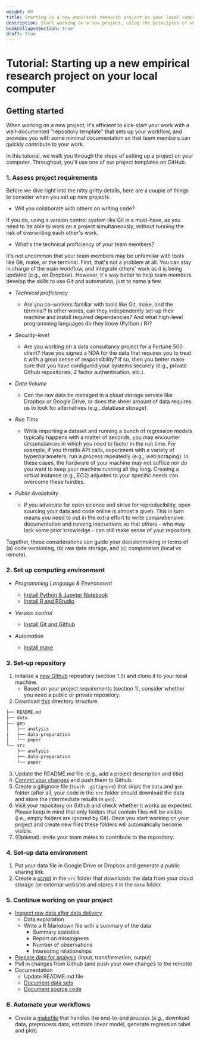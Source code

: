 ```yaml
---
weight: 60
title: Starting up a new empirical research project on your local computer
description: Start working on a new project, using the principles of workflow management and reproducible science
bookCollapseSection: true
draft: true
---
```


# Tutorial: Starting up a new empirical research project on your local computer

## Getting started

When working on a new project, it's efficient to kick-start your work with a well-documented "repository template" that sets up your workflow, and provides you with some minimal documentation so that team members can quickly contribute to your work.

In this tutorial, we walk you through the steps of setting up a project on your computer. Throughout, you'll use one of our project templates on GitHub.

### 1. Assess project requirements

Before we dive right into the nitty gritty details, here are a couple of things to consider when you set up new projects.

* Will you collaborate with others on writing code?

If you do, using a version control system like Git is a must-have, as you need to be able to work on a project simultaneously, without running the risk of overwriting each other's work.

* What's the technical proficiency of your team members?

It's not uncommon that your team members may be unfamiliar with tools like Git, make, or the terminal. First, that's not a problem at all. You can stay in charge of the main workflow, and integrate others' work as it is being updated (e.g., on Dropbox). However, it's way better to help team members develop the skills to use Git and automation, just to name a few.

  * *Technical proficiency*
    - Are you co-workers familiar with tools like Git, make, and the terminal? In other words, can they independently set-up their machine and install required dependencies? And what high-level programming languages do they know (Python / R)?


  * *Security-level*
    - Are you working on a data consultancy project for a Fortune 500 client? Have you signed a NDA for the data that requires you to treat it with a great sense of responsibility? If so, then you better make sure that you have configured your systems securely (e.g., private Github repositories, 2 factor authentication, etc.).


  * *Data Volume*
    - Can the raw data be managed in a cloud storage service like Dropbox or Google Drive, or does the sheer amount of data requires us to look for alternatives (e.g., database storage).


  * *Run Time*
    - While importing a dataset and running a bunch of regression models typically happens with a matter of seconds, you may encounter circumstances in which you need to factor in the run time. For example, if you throttle API calls, experiment with a variety of hyperparameters, run a process repeatedly (e.g., web scraping). In these cases, the hardware of your machine may not suffice nor do you want to keep your machine running all day long. Creating a virtual instance (e.g., EC2) adjusted to your specific needs can overcome these hurdles.


  * *Public Availability*
    - If you advocate for open science and strive for reproducibility, open sourcing your data and code online is almost a given. This in turn means you need to put in the extra effort to write comprehensive documentation and running instructions so that others - who may lack some prior knowledge - can still make sense of your repository.


  Together, these considerations can guide your decisionmaking in terms of (a) code versioning, (b) raw data storage, and (c) computation (local vs remote).


### 2. Set up computing environment

* *Programming Language & Environment*
  - [Install Python & Jupyter Notebook](https://tilburgsciencehub.com/building-blocks/configure-your-computer/statistics-and-computation/python/)
  - [Install R and RStudio](https://tilburgsciencehub.com/building-blocks/configure-your-computer/statistics-and-computation/r/)


* *Version control*
  - [Install Git and Github](https://tilburgsciencehub.com/building-blocks/configure-your-computer/statistics-and-computation/git/)


* *Automation*
  - [Install make](https://tilburgsciencehub.com/building-blocks/configure-your-computer/automation-and-workflows/make/)


### 3.  Set-up repository
  1. Initalize a [new Github](../version-control/version-control.html)  repository (section 1.3) and clone it to your local machine.
     * Based on your project requirements (section 1), consider whether you need a public or private repository.
  2. Download [this](./directory_structure.zip) directory structure.

```txt
├── README.md
├── data
├── gen
│   ├── analysis
|   ├── data-preparation
|   └── paper
└── src
    ├── analysis
    ├── data-preparation
    └── paper
```

  3. Update the README.md file (e.g., add a project description and title)
  4. [Commit your changes](../../building-blocks/automation/git/) and push them to Github.
  5. Create a gitignore file (`touch .gitignore`) that skips the `data` and `gen` folder (after all, your code in the `src` folder should download the data and store the intermediate results in `gen`).
  6. Visit your repository on Github and check whether it works as expected. Please keep in mind that only folders that contain files will be visible (i.e., empty folders are ignored by Git). Once you start working on your project and create new files these folders will automatically become visible.
  7. (Optional): invite your team mates to contribute to the repository.


### 4. Set-up data environment
  1. Put your data file in Google Drive or Dropbox and generate a public sharing link.
  2. Create a [script](../../building-blocks/automation/download-data.md) in the `src` folder that downloads the data from your cloud storage (or external website) and stores it in the `data` folder.

### 5. Continue working on your project
  - [Inspect raw data after data delivery](../../tutorials/data-exploration-in-R)
    - Data exploration
    - Write a R Markdown file with a summary of the data
      - Summary statistics
      - Report on missingness
      - Number of observations
      - Interesting relationships
  - [Prepare data for analysis](../../tutorials/data-preparation) (input, transformation, output)
  - Pull in changes from Github (and push your own changes to the remote)
  - Documentation
    - Update README.md file
    - [Document data sets](https://tilburgsciencehub.com/tutorials/project-setup/principles-of-project-setup-and-workflow-management/documenting-data/)
    - [Document source code](https://tilburgsciencehub.com/tutorials/project-setup/principles-of-project-setup-and-workflow-management/documenting-code/)


### 6. Automate your workflows
  - Create a [makefile](../../building-blocks/automation/make-commands.md) that handles the end-to-end process (e.g., download data, preprocess data, estimate linear model, generate regression tabel and plot).
